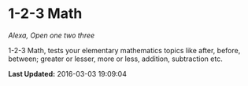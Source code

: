 # 1-2-3 Math
*Alexa, Open one two three*

1-2-3 Math, tests your elementary mathematics topics like after, before, between; greater or lesser, more or less, addition, subtraction etc.

**Last Updated:** 2016-03-03 19:09:04